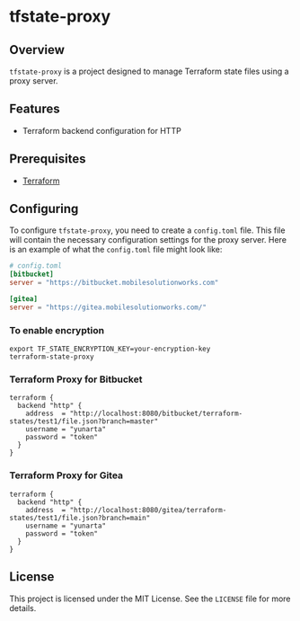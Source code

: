 # tfstate-proxy

## Overview

`tfstate-proxy` is a project designed to manage Terraform state files using a proxy server. 

## Features

- Terraform backend configuration for HTTP

## Prerequisites

- [Terraform](https://www.terraform.io/downloads.html)

## Configuring

To configure `tfstate-proxy`, you need to create a `config.toml` file. This file will contain the necessary
configuration settings for the proxy server. Here is an example of what the `config.toml` file might look like:

```toml
# config.toml
[bitbucket]
server = "https://bitbucket.mobilesolutionworks.com"

[gitea]
server = "https://gitea.mobilesolutionworks.com/"
```

### To enable encryption

```shell
export TF_STATE_ENCRYPTION_KEY=your-encryption-key
terraform-state-proxy
```

### Terraform Proxy for Bitbucket

```hcl
terraform {
  backend "http" {
    address  = "http://localhost:8080/bitbucket/terraform-states/test1/file.json?branch=master"
    username = "yunarta"
    password = "token"
  }
}
```

### Terraform Proxy for Gitea

```hcl
terraform {
  backend "http" {
    address  = "http://localhost:8080/gitea/terraform-states/test1/file.json?branch=main"
    username = "yunarta"
    password = "token"
  }
}
```

## License

This project is licensed under the MIT License. See the `LICENSE` file for more details.